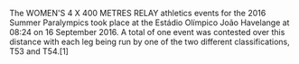 The WOMEN'S 4 X 400 METRES RELAY athletics events for the 2016 Summer Paralympics took place at the Estádio Olímpico João Havelange at 08:24 on 16 September 2016. A total of one event was contested over this distance with each leg being run by one of the two different classifications, T53 and T54.[1]
